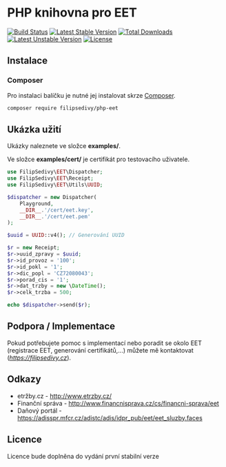 # PHP knihovna pro EET

[![Build Status](https://travis-ci.org/filipsedivy/PHP-EET.svg?branch=master)](https://travis-ci.org/filipsedivy/PHP-EET) [![Latest Stable Version](https://poser.pugx.org/filipsedivy/php-eet/v/stable)](https://packagist.org/packages/filipsedivy/php-eet) [![Total Downloads](https://poser.pugx.org/filipsedivy/php-eet/downloads)](https://packagist.org/packages/filipsedivy/php-eet) [![Latest Unstable Version](https://poser.pugx.org/filipsedivy/php-eet/v/unstable)](https://packagist.org/packages/filipsedivy/php-eet) [![License](https://poser.pugx.org/filipsedivy/php-eet/license)](https://packagist.org/packages/filipsedivy/php-eet)

## Instalace

### Composer

Pro instalaci balíčku je nutné jej instalovat skrze [Composer](https://getcomposer.org/).

```bash
composer require filipsedivy/php-eet
```

## Ukázka užití

Ukázky naleznete ve složce **examples/**.

Ve složce **examples/cert/** je certifikát pro testovacího uživatele.

```php
use FilipSedivy\EET\Dispatcher;
use FilipSedivy\EET\Receipt;
use FilipSedivy\EET\Utils\UUID;

$dispatcher = new Dispatcher(
    Playground,
    __DIR__.'/cert/eet.key',
    __DIR__.'/cert/eet.pem'
);

$uuid = UUID::v4(); // Generování UUID

$r = new Receipt;
$r->uuid_zpravy = $uuid;
$r->id_provoz = '100';
$r->id_pokl = '1';
$r->dic_popl = 'CZ72080043';
$r->porad_cis = '1';
$r->dat_trzby = new \DateTime();
$r->celk_trzba = 500;

echo $dispatcher->send($r);
```

## Podpora / Implementace

Pokud potřebujete pomoc s implementací nebo poradit se okolo EET (registrace EET, generování certifikátů,...) můžete mě kontaktovat (*https://filipsedivy.cz*).

## Odkazy
- etržby.cz - http://www.etrzby.cz/
- Finanční správa - http://www.financnisprava.cz/cs/financni-sprava/eet
- Daňový portál - https://adisspr.mfcr.cz/adistc/adis/idpr_pub/eet/eet_sluzby.faces

## Licence

Licence bude doplněna do vydání první stabilní verze